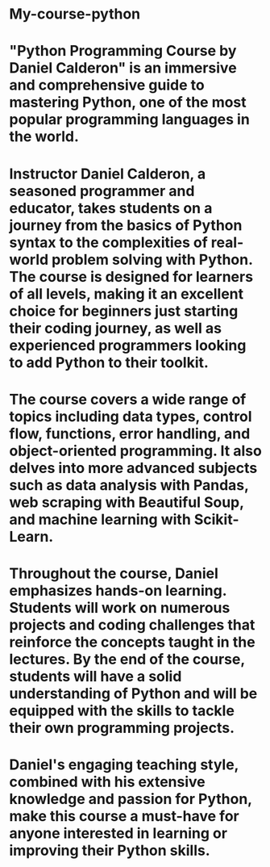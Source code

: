# My-course-python
# "Python Programming Course by Daniel Calderon" is an immersive and comprehensive guide to mastering Python, one of the most popular programming languages in the world. 

# Instructor Daniel Calderon, a seasoned programmer and educator, takes students on a journey from the basics of Python syntax to the complexities of real-world problem solving with Python. The course is designed for learners of all levels, making it an excellent choice for beginners just starting their coding journey, as well as experienced programmers looking to add Python to their toolkit.

# The course covers a wide range of topics including data types, control flow, functions, error handling, and object-oriented programming. It also delves into more advanced subjects such as data analysis with Pandas, web scraping with Beautiful Soup, and machine learning with Scikit-Learn.

# Throughout the course, Daniel emphasizes hands-on learning. Students will work on numerous projects and coding challenges that reinforce the concepts taught in the lectures. By the end of the course, students will have a solid understanding of Python and will be equipped with the skills to tackle their own programming projects.

# Daniel's engaging teaching style, combined with his extensive knowledge and passion for Python, make this course a must-have for anyone interested in learning or improving their Python skills.

